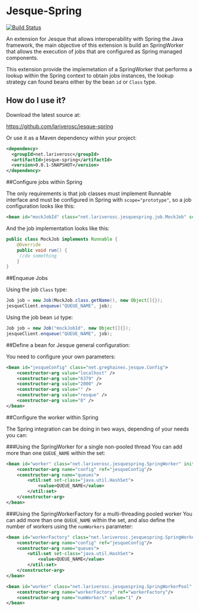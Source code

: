 Jesque-Spring
=============
[![Build Status](https://lariverosc.ci.cloudbees.com/job/jesque-spring/badge/icon)](https://lariverosc.ci.cloudbees.com/job/jesque-spring/)

An extension for Jesque that allows interoperability with Spring the Java framework, the main objective of this extension is build an SpringWorker that allows the execution of jobs that are configured as Spring managed components. 

This extension provide the implemetation of a SpringWorker that performs a lookup within the Spring context to obtain jobs instances, the lookup strategy can found beans either by the bean ```id``` or ```Class``` type.


How do I use it?
----------------
Download the latest source at:

  https://github.com/lariverosc/jesque-spring
  
Or use it as a Maven dependency within your project:

```xml
<dependency>
  <groupId>net.lariverosc</groupId>
  <artifactId>jesque-spring</artifactId>
  <version>0.0.1-SNAPSHOT</version>
</dependency>
```

##Configure jobs within Spring

The only requirements is that job classes must implement Runnable interface and must be configured in Spring with ```scope="prototype"```, so a job configuration looks like this:

```xml
<bean id="mockJobId" class="net.lariverosc.jesquespring.job.MockJob" scope="prototype"/>
```

And the job implementation looks like this:

```java
public class MockJob implements Runnable {
	@Override
	public void run() {
     //do something
	}
}
```

##Enqueue Jobs

Using the job ```Class``` type:

```java
Job job = new Job(MockJob.class.getName(), new Object[]{});
jesqueClient.enqueue("QUEUE_NAME", job);

```

Using the job bean ```id``` type:

```java
Job job = new Job("mockJobId", new Object[]{});
jesqueClient.enqueue("QUEUE_NAME", job);

```

##Define a bean for Jesque general configuration:

You need to configure your own parameters:

```xml
<bean id="jesqueConfig" class="net.greghaines.jesque.Config">
	<constructor-arg value="localhost" />
	<constructor-arg value="6379" />
	<constructor-arg value="2000" />
	<constructor-arg value="" />
	<constructor-arg value="resque" />
	<constructor-arg value="0" />
</bean>
```

##Configure the worker within Spring

The Spring integration can be doing in two ways, depending of your needs you can:

###Using the SpringWorker for a single non-pooled thread
You can add more than one ```QUEUE_NAME``` within the set:

```xml
<bean id="worker" class="net.lariverosc.jesquespring.SpringWorker" init-method="init" destroy-method="destroy">
	<constructor-arg name="config" ref="jesqueConfig"/>	
	<constructor-arg name="queues">
		<util:set set-class="java.util.HashSet">
			<value>QUEUE_NAME</value>
		</util:set>
	</constructor-arg> 
</bean>
```

###Using the SpringWorkerFactory for a multi-threading pooled worker
You can add more than one ```QUEUE_NAME``` within the set, and also define the number of workers using the ```numWorkers``` parameter:
```xml
<bean id="workerFactory" class="net.lariverosc.jesquespring.SpringWorkerFactory">
	<constructor-arg name="config" ref="jesqueConfig"/>	
	<constructor-arg name="queues">
		<util:set set-class="java.util.HashSet">
			<value>QUEUE_NAME</value>
		</util:set>
	</constructor-arg> 
</bean>

<bean id="worker" class="net.lariverosc.jesquespring.SpringWorkerPool" init-method="init" destroy-method="destroy">
	<constructor-arg name="workerFactory" ref="workerFactory"/>
	<constructor-arg name="numWorkers" value="1" />			
</bean>

```